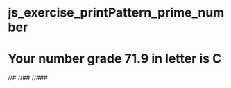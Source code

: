 # js_exercise_printPattern_prime_number

# Your number grade 71.9 in letter is C
//#
//##
//###
<!-- ####
#####
######
#######

1 is not a prime number and it is odd.
2 is a prime number and even
3 is a prime number and odd
4 is a not prime number and even
5 is a prime number and odd
6 is a not prime number and even
7 is a prime number and odd
8 is a not prime number and even
9 is a not prime number and odd
10 is a not prime number and even
11 is a prime number and odd
12 is a not prime number and even
13 is a prime number and odd
14 is a not prime number and even
15 is a not prime number and odd
16 is a not prime number and even
17 is a prime number and odd
18 is a not prime number and even
19 is a prime number and odd
20 is a not prime number and even -->
